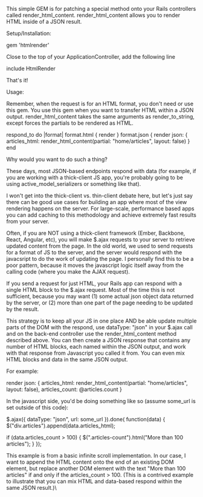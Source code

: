 
This simple GEM is for patching a special method onto your Rails controllers called render_html_content. render_html_content allows you to render HTML inside of a JSON result. 


Setup/Installation:

gem 'htmlrender'


Close to the top of your ApplicationController, add the following line

include HtmlRender

That's it!

Usage:

Remember, when the request is for an HTML format, you don't need or use this gem. You use this gem when you want to transfer HTML within a JSON output. render_html_content takes the same arguments as render_to_string, except forces the partials to be rendered as HTML. 

respond_to do |format|
  format.html { render }
  format.json { render json: {
      articles_html: render_html_content(partial: "home/articles", layout: false)
    }
end


Why would you want to do such a thing?

These days, most JSON-based endpoints respond with data (for example, if you are working with a thick-client JS app, you're probably going to be using active_model_serializers or something like that).

I won't get into the thick-client vs. thin-client debate here, but let's just say there can be good use cases for building an app where most of the view rendering happens on the server. For large-scale, performance based apps you can add caching to this methodology and achieve extremely fast results from your server.

Often, if you are NOT using a thick-client framework (Ember, Backbone, React, Angular, etc), you will make $.ajax requests to your server to retrieve updated content from the page. In the old world, we used to send requests for a format of JS to the server, and the server would respond with the javacsript to do the work of updating the page. I personally find this to be a poor pattern, because it moves the javascript logic itself away from the calling code (where you make the AJAX request).

If you send a request for just HTML, your Rails app can respond with a single HTML block to the $.ajax request. Most of the time this is not sufficient, because you may want (1) some actual json object data returned by the server, or (2) more than one part of the page needing to be updated by the result. 

This strategy is to keep all your JS in one place AND be able update multiple parts of the DOM with the respond, use dataType: "json" in your $.ajax call and on the back-end controller use the render_html_content method described above. You can then create a JSON response that contains any number of HTML blocks, each named within the JSON output, and work with that response from Javascript you called it from. You can even mix HTML blocks and data in the same JSON output. 

For example:

render json: {
  articles_html: render_html_content(partial: "home/articles", layout: false),
  articles_count: @articles.count
}


In the javascript side, you'd be doing something like so (assume some_url is set outside of this code):

$.ajax({
  dataType: "json",
  url: some_url
}).done( function(data) {
  $("div.articles").append(data.articles_html);
  
  if (data.articles_count > 100) {
    $(".articles-count").html("More than 100 articles");
  }
});


This example is from a basic infinite scroll implementation. In our case, I want to append the HTML content onto the end of an existing DOM element, but replace another DOM element with the text "More than 100 articles" if and only if the articles_count > 100. (This is a contrived example to illustrate that you can mix HTML and data-based respond within the same JSON result.)\

